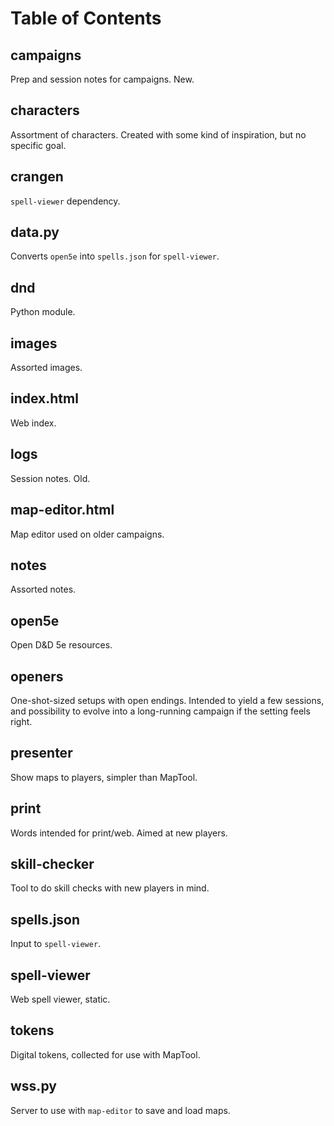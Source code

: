 # Table of Contents
## campaigns
Prep and session notes for campaigns. New.

## characters
Assortment of characters. Created with some kind of inspiration, but no specific goal.

## crangen
`spell-viewer` dependency.

## data.py
Converts `open5e` into `spells.json` for `spell-viewer`.

## dnd
Python module.

## images
Assorted images.

## index.html
Web index.

## logs
Session notes. Old.

## map-editor.html
Map editor used on older campaigns.

## notes
Assorted notes.

## open5e
Open D&D 5e resources.

## openers
One-shot-sized setups with open endings. Intended to yield a few sessions, and possibility to evolve into a long-running campaign if the setting feels right.

## presenter
Show maps to players, simpler than MapTool.

## print
Words intended for print/web. Aimed at new players.

## skill-checker
Tool to do skill checks with new players in mind.

## spells.json
Input to `spell-viewer`.

## spell-viewer
Web spell viewer, static.

## tokens
Digital tokens, collected for use with MapTool.

## wss.py
Server to use with `map-editor` to save and load maps.
